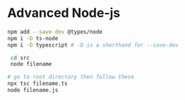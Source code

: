 # Advanced Node-js

```bash
npm add --save-dev @types/node
npm i -D ts-node
npm i -D typescript # -D is a shorthand for --save-dev
```

<!-- for js version -->
```bash
 cd src
 node filename
```

<!-- for ts-version -->
```bash
# go to root directory then follow these
npx tsc filename.ts
node filename.js
```